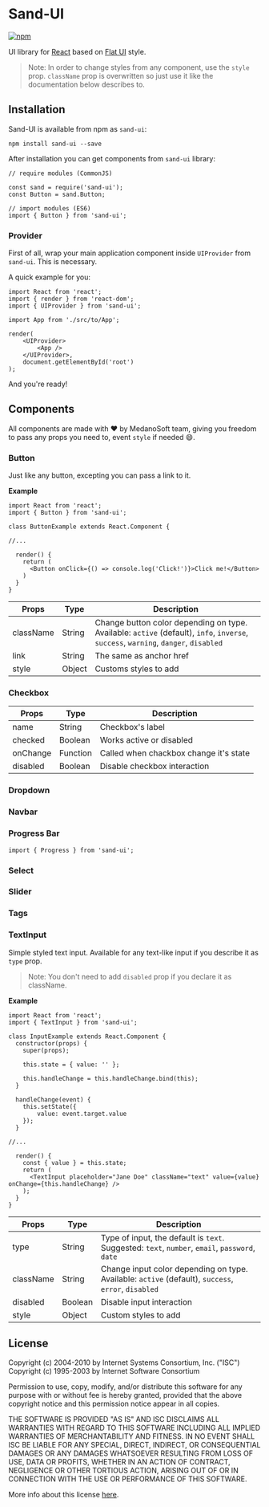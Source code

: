 # Sand-UI
[![npm][npm-image]][npm-url]

[npm-image]: https://img.shields.io/npm/v/react-icons.svg?style=flat-square
[npm-url]: https://www.npmjs.com/package/sand-ui

UI library for [React](https://facebook.github.io/react) based on [Flat UI](http://designmodo.github.io/Flat-UI/) style.


> Note: In order to change styles from any component, use the `style` prop. `className` prop is overwritten so just use it like the documentation below describes to. 


## Installation


Sand-UI is available from npm as `sand-ui`:

```
npm install sand-ui --save
```

After installation you can get components from `sand-ui` library:

```
// require modules (CommonJS)

const sand = require('sand-ui');
const Button = sand.Button;

// import modules (ES6)
import { Button } from 'sand-ui';

```

### Provider

First of all, wrap your main application component inside `UIProvider` from `sand-ui`. This is necessary.

A quick example for you:

```
import React from 'react';
import { render } from 'react-dom';
import { UIProvider } from 'sand-ui';

import App from './src/to/App';

render(
	<UIProvider>
		<App />
	</UIProvider>,
	document.getElementById('root')
);

```

And you're ready!


## Components

All components are made with :heart: by MedanoSoft team, giving you freedom to pass any props you need to,
event `style` if needed :smile:.

### Button

Just like any button, excepting you can pass a link to it.

**Example**

```
import React from 'react';
import { Button } from 'sand-ui';

class ButtonExample extends React.Component {

//...

  render() {
    return (
      <Button onClick={() => console.log('Click!')}>Click me!</Button>
    )
  }
}
```

| Props     | Type      | Description             |
| --------- | --------- | ----------------------- |
| className | String    | Change button color depending on type. Available: `active` (default), `info`, `inverse`, `success`, `warning`, `danger`, `disabled` |
| link      | String    | The same as anchor href |
| style     | Object    | Customs styles to add   |


### Checkbox

| Props     | Type      | Description             |
| --------- | --------- | ----------------------- |
| name      | String    | Checkbox's label        |
| checked   | Boolean   | Works active or disabled |
| onChange  | Function  | Called when chackbox change it's state  |
| disabled  | Boolean   | Disable checkbox interaction |


### Dropdown


### Navbar


### Progress Bar

```
import { Progress } from 'sand-ui';
```


### Select


### Slider


### Tags


### TextInput

Simple styled text input. Available for any text-like input if you describe it as `type` prop.

> Note: You don't need to add `disabled` prop if you declare it as className.

**Example**

```
import React from 'react';
import { TextInput } from 'sand-ui';

class InputExample extends React.Component {
  constructor(props) {
    super(props);

    this.state = { value: '' };

    this.handleChange = this.handleChange.bind(this);
  }

  handleChange(event) {
  	this.setState({
  		value: event.target.value
  	});
  }

//...

  render() {
    const { value } = this.state;
    return (
      <TextInput placeholder="Jane Doe" className="text" value={value} onChange={this.handleChange} />
    );
  }
}
```

| Props     | Type      | Description             |
| --------- | --------- | ----------------------- |
| type      | String    | Type of input, the default is `text`. Suggested: `text`, `number`, `email`, `password`, `date` |
| className | String    | Change input color depending on type. Available: `active` (default), `success`, `error`, `disabled` |
| disabled  | Boolean   | Disable input interaction |
| style     | Object    | Custom styles to add    |


## License

Copyright (c) 2004-2010 by Internet Systems Consortium, Inc. ("ISC") 
Copyright (c) 1995-2003 by Internet Software Consortium

Permission to use, copy, modify, and/or distribute this software for any purpose with or without fee is hereby granted, provided that the above copyright notice and this permission notice appear in all copies.

THE SOFTWARE IS PROVIDED "AS IS" AND ISC DISCLAIMS ALL WARRANTIES WITH REGARD TO THIS SOFTWARE INCLUDING ALL IMPLIED WARRANTIES OF MERCHANTABILITY AND FITNESS. IN NO EVENT SHALL ISC BE LIABLE FOR ANY SPECIAL, DIRECT, INDIRECT, OR CONSEQUENTIAL DAMAGES OR ANY DAMAGES WHATSOEVER RESULTING FROM LOSS OF USE, DATA OR PROFITS, WHETHER IN AN ACTION OF CONTRACT, NEGLIGENCE OR OTHER TORTIOUS ACTION, ARISING OUT OF OR IN CONNECTION WITH THE USE OR PERFORMANCE OF THIS SOFTWARE.

More info about this license [here](https://www.isc.org/downloads/software-support-policy/isc-license/).